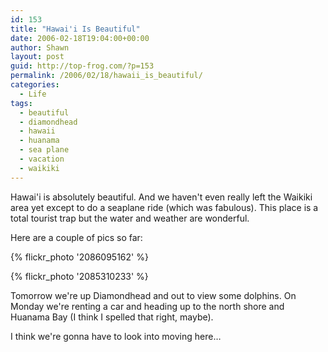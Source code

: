 ```yaml
---
id: 153
title: "Hawai'i Is Beautiful"
date: 2006-02-18T19:04:00+00:00
author: Shawn
layout: post
guid: http://top-frog.com/?p=153
permalink: /2006/02/18/hawaii_is_beautiful/
categories:
  - Life
tags:
  - beautiful
  - diamondhead
  - hawaii
  - huanama
  - sea plane
  - vacation
  - waikiki
---
```

Hawai'i is absolutely beautiful. And we haven't even really left the Waikiki area yet except to do a seaplane ride (which was fabulous). This place is a total tourist trap but the water and weather are wonderful.

Here are a couple of pics so far:

<!--more-->

{% flickr_photo '2086095162' %}

{% flickr_photo '2085310233' %}

Tomorrow we're up Diamondhead and out to view some dolphins. On Monday we're renting a car and heading up to the north shore and Huanama Bay (I think I spelled that right, maybe).

I think we're gonna have to look into moving here…
